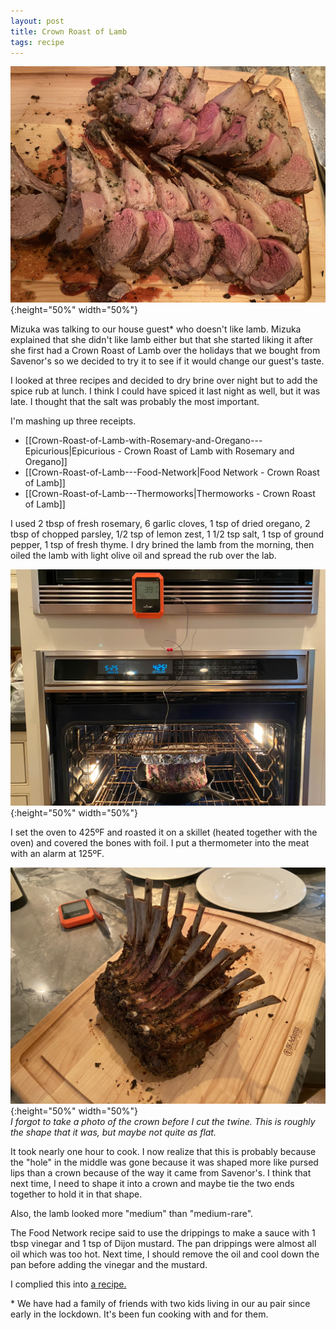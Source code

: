 ```yaml
---
layout: post
title: Crown Roast of Lamb
tags: recipe
---
```

![Carved Crown Roast](/images/carved-roast-crown.jpeg){:height="50%" width="50%"}

Mizuka was talking to our house guest\* who doesn't like lamb. Mizuka explained that she didn't like lamb either but that she started liking it after she first had a Crown Roast of Lamb over the holidays that we bought from Savenor's so we decided to try it to see if it would change our guest's taste.

I looked at three recipes and decided to dry brine over night but to add the spice rub at lunch. I think I could have spiced it last night as well, but it was late. I thought that the salt was probably the most important.

I'm mashing up three receipts.

- [[Crown-Roast-of-Lamb-with-Rosemary-and-Oregano---Epicurious|Epicurious - Crown Roast of Lamb with Rosemary and Oregano]]
- [[Crown-Roast-of-Lamb---Food-Network|Food Network - Crown Roast of Lamb]]
- [[Crown-Roast-of-Lamb---Thermoworks|Thermoworks - Crown Roast of Lamb]]

I used 2 tbsp of fresh rosemary, 6 garlic cloves, 1 tsp of dried oregano, 2 tbsp of chopped parsley, 1/2 tsp of lemon zest, 1 1/2 tsp salt, 1 tsp of ground pepper, 1 tsp of fresh thyme. I dry brined the lamb from the morning, then oiled the lamb with light olive oil and spread the rub over the lab.

![Crown Roast in Oven](/images/crown-roast-oven.jpg){:height="50%" width="50%"}

I set the oven to 425ºF and roasted it on a skillet (heated together with the oven) and covered the bones with foil. I put a thermometer into the meat with an alarm at 125ºF.

![Crown Roast in Oven](/images/crown-roast-cut.jpeg){:height="50%" width="50%"}
<br>_I forgot to take a photo of the crown before I cut the twine. This is roughly the shape that it was, but maybe not quite as flat._

It took nearly one hour to cook. I now realize that this is probably because the "hole" in the middle was gone because it was shaped more like pursed lips than a crown because of the way it came from Savenor's. I think that next time, I need to shape it into a crown and maybe tie the two ends together to hold it in that shape.

Also, the lamb looked more "medium" than "medium-rare".

The Food Network recipe said to use the drippings to make a sauce with 1 tbsp vinegar and 1 tsp of Dijon mustard. The pan drippings were almost all oil which was too hot. Next time, I should remove the oil and cool down the pan before adding the vinegar and the mustard.

I complied this into [a recipe.](/recipes/Jois-Crown-Roast-of-Lamb.html)

\* We have had a family of friends with two kids living in our au pair since early in the lockdown. It's been fun cooking with and for them.